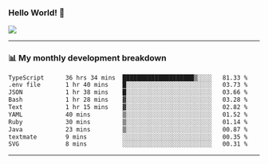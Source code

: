 ### Hello World! 👋

<a>
  <img align="center" src="https://github-readme-stats.vercel.app/api?username=megatunger&count_private=true&include_all_commits=true&bg_color=30,56CCF2,2F80ED&title_color=fff&text_color=fff" />
</a>

------
### 📊 My monthly development breakdown

<!--START_SECTION:waka-->

```txt
TypeScript      36 hrs 34 mins  ████████████████████▒░░░░   81.33 %
.env file       1 hr 40 mins    █░░░░░░░░░░░░░░░░░░░░░░░░   03.73 %
JSON            1 hr 38 mins    █░░░░░░░░░░░░░░░░░░░░░░░░   03.66 %
Bash            1 hr 28 mins    ▓░░░░░░░░░░░░░░░░░░░░░░░░   03.28 %
Text            1 hr 15 mins    ▓░░░░░░░░░░░░░░░░░░░░░░░░   02.82 %
YAML            40 mins         ▒░░░░░░░░░░░░░░░░░░░░░░░░   01.52 %
Ruby            30 mins         ▒░░░░░░░░░░░░░░░░░░░░░░░░   01.14 %
Java            23 mins         ▒░░░░░░░░░░░░░░░░░░░░░░░░   00.87 %
textmate        9 mins          ░░░░░░░░░░░░░░░░░░░░░░░░░   00.35 %
SVG             8 mins          ░░░░░░░░░░░░░░░░░░░░░░░░░   00.31 %
```

<!--END_SECTION:waka-->

------
